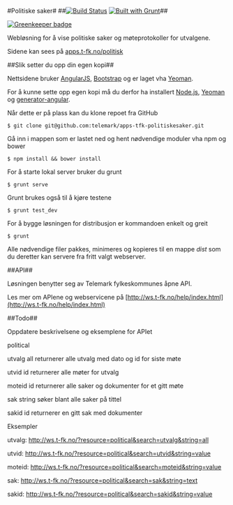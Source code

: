 #Politiske saker#
##[![Build Status](https://travis-ci.org/telemark/apps-tfk-webstatistikk.png?branch=master)](https://travis-ci.org/telemark/apps-tfk-politiskesaker) [![Built with Grunt](https://cdn.gruntjs.com/builtwith.png)](http://gruntjs.com/)##

[![Greenkeeper badge](https://badges.greenkeeper.io/telemark/apps-tfk-politiskesaker.svg)](https://greenkeeper.io/)

Webløsning for å vise politiske saker og møteprotokoller for utvalgene.

Sidene kan sees på [apps.t-fk.no/politisk](http://apps.t-fk.no/politisk)

##Slik setter du opp din egen kopi##

Nettsidene bruker [AngularJS](http://angularjs.org/), [Bootstrap](http://getbootstrap.com/) og er laget vha [Yeoman](http://yeoman.io/).

For å kunne sette opp egen kopi må du derfor ha installert [Node.js](http://nodejs.org/), [Yeoman](http://yeoman.io/) og [generator-angular](https://github.com/yeoman/generator-angular).

Når dette er på plass kan du klone repoet fra GitHub

```
$ git clone git@github.com:telemark/apps-tfk-politiskesaker.git
```

Gå inn i mappen som er lastet ned og hent nødvendige moduler vha npm og bower

```
$ npm install && bower install
```

For å starte lokal server bruker du grunt

```
$ grunt serve
```

Grunt brukes også til å kjøre testene

```
$ grunt test_dev
```

For å bygge løsningen for distribusjon er kommandoen enkelt og greit

```
$ grunt
```

Alle nødvendige filer pakkes, minimeres og kopieres til en mappe *dist* som du deretter kan servere fra fritt valgt webserver.


##API##

Løsningen benytter seg av Telemark fylkeskommunes åpne API.

Les mer om APIene og webservicene på [http://ws.t-fk.no/help/index.html](http://ws.t-fk.no/help/index.html)


##Todo##

Oppdatere beskrivelsene og eksemplene for APIet

political

utvalg all returnerer alle utvalg med dato og id for siste møte

utvid id returnerer alle møter for utvalg

moteid id returnerer alle saker og dokumenter for et gitt møte

sak string søker blant alle saker på tittel

sakid id returnerer en gitt sak med dokumenter



Eksempler

utvalg:
http://ws.t-fk.no/?resource=political&search=utvalg&string=all

utvid:
http://ws.t-fk.no/?resource=political&search=utvid&string=value

moteid:
http://ws.t-fk.no/?resource=political&search=moteid&string=value

sak:
http://ws.t-fk.no/?resource=political&search=sak&string=text

sakid:
http://ws.t-fk.no/?resource=political&search=sakid&string=value
